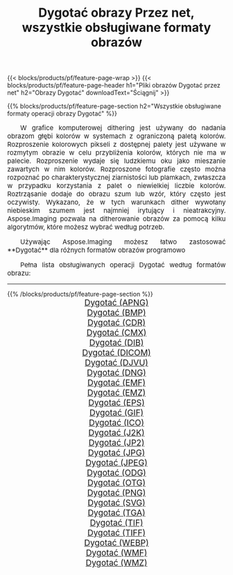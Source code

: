 ﻿---
title: Dygotać obrazy Przez net, wszystkie obsługiwane formaty obrazów 
weight: 3920
url: /pl/net/dither 
lang: pl
langdirlevel: 2
locales: zh-hans,ja,it,ru,de,es,fr,nl,id,lt,pl,pt,vi,tr,ko,zh-hant,ar,hi,th,sv,cs,uk,he
description: Używając Aspose.Imaging możesz łatwo Dygotać obrazy Via net
---

{{< blocks/products/pf/feature-page-wrap >}}
{{< blocks/products/pf/feature-page-header h1="Pliki obrazów Dygotać przez net" h2="Obrazy Dygotać" downloadText="Ściągnij" >}}


{{% blocks/products/pf/feature-page-section  h2="Wszystkie obsługiwane formaty operacji obrazy Dygotać" %}}
<p align="justify" style="text-indent:2em;font-size:15px;">
W grafice komputerowej dithering jest używany do nadania obrazom głębi kolorów w systemach z ograniczoną paletą kolorów. Rozproszenie kolorowych pikseli z dostępnej palety jest używane w rozmytym obrazie w celu przybliżenia kolorów, których nie ma w palecie. Rozproszenie wydaje się ludzkiemu oku jako mieszanie zawartych w nim kolorów. Rozproszone fotografie często można rozpoznać po charakterystycznej ziarnistości lub plamkach, zwłaszcza w przypadku korzystania z palet o niewielkiej liczbie kolorów. Roztrząsanie dodaje do obrazu szum lub wzór, który często jest oczywisty. Wykazano, że w tych warunkach dither wywołany niebieskim szumem jest najmniej irytujący i nieatrakcyjny. Aspose.Imaging pozwala na ditherowanie obrazów za pomocą kilku algorytmów, które możesz wybrać według potrzeb.
</p>
<p align="justify" style="text-indent:2em;font-size:15px;">
Używając Aspose.Imaging możesz łatwo zastosować **Dygotać** dla różnych formatów obrazów programowo
</p>
<p align="justify" style="text-indent:2em;font-size:15px;">
Pełna lista obsługiwanych operacji Dygotać według formatów obrazu:
</p>
<hr/>
{{% /blocks/products/pf/feature-page-section %}}
<div class="container-fluid productfamilypage bg-gray">
    <div class="convertypes bg-gray agp-content section">
        <div class="container">
		<div class="row other-converters" style="gap: 10px;font-size: 19px;text-align:center;">
		    <div class='col-md-2 other-converter remove-lp remove-rp'><a href="/imaging/pl/net/dither/apng" style="padding:15px;">Dygotać (APNG)</a></div><div class='col-md-2 other-converter remove-lp remove-rp'><a href="/imaging/pl/net/dither/bmp" style="padding:15px;">Dygotać (BMP)</a></div><div class='col-md-2 other-converter remove-lp remove-rp'><a href="/imaging/pl/net/dither/cdr" style="padding:15px;">Dygotać (CDR)</a></div><div class='col-md-2 other-converter remove-lp remove-rp'><a href="/imaging/pl/net/dither/cmx" style="padding:15px;">Dygotać (CMX)</a></div><div class='col-md-2 other-converter remove-lp remove-rp'><a href="/imaging/pl/net/dither/dib" style="padding:15px;">Dygotać (DIB)</a></div><div class='col-md-2 other-converter remove-lp remove-rp'><a href="/imaging/pl/net/dither/dicom" style="padding:15px;">Dygotać (DICOM)</a></div><div class='col-md-2 other-converter remove-lp remove-rp'><a href="/imaging/pl/net/dither/djvu" style="padding:15px;">Dygotać (DJVU)</a></div><div class='col-md-2 other-converter remove-lp remove-rp'><a href="/imaging/pl/net/dither/dng" style="padding:15px;">Dygotać (DNG)</a></div><div class='col-md-2 other-converter remove-lp remove-rp'><a href="/imaging/pl/net/dither/emf" style="padding:15px;">Dygotać (EMF)</a></div><div class='col-md-2 other-converter remove-lp remove-rp'><a href="/imaging/pl/net/dither/emz" style="padding:15px;">Dygotać (EMZ)</a></div><div class='col-md-2 other-converter remove-lp remove-rp'><a href="/imaging/pl/net/dither/eps" style="padding:15px;">Dygotać (EPS)</a></div><div class='col-md-2 other-converter remove-lp remove-rp'><a href="/imaging/pl/net/dither/gif" style="padding:15px;">Dygotać (GIF)</a></div><div class='col-md-2 other-converter remove-lp remove-rp'><a href="/imaging/pl/net/dither/ico" style="padding:15px;">Dygotać (ICO)</a></div><div class='col-md-2 other-converter remove-lp remove-rp'><a href="/imaging/pl/net/dither/j2k" style="padding:15px;">Dygotać (J2K)</a></div><div class='col-md-2 other-converter remove-lp remove-rp'><a href="/imaging/pl/net/dither/jp2" style="padding:15px;">Dygotać (JP2)</a></div><div class='col-md-2 other-converter remove-lp remove-rp'><a href="/imaging/pl/net/dither/jpg" style="padding:15px;">Dygotać (JPG)</a></div><div class='col-md-2 other-converter remove-lp remove-rp'><a href="/imaging/pl/net/dither/jpeg" style="padding:15px;">Dygotać (JPEG)</a></div><div class='col-md-2 other-converter remove-lp remove-rp'><a href="/imaging/pl/net/dither/odg" style="padding:15px;">Dygotać (ODG)</a></div><div class='col-md-2 other-converter remove-lp remove-rp'><a href="/imaging/pl/net/dither/otg" style="padding:15px;">Dygotać (OTG)</a></div><div class='col-md-2 other-converter remove-lp remove-rp'><a href="/imaging/pl/net/dither/png" style="padding:15px;">Dygotać (PNG)</a></div><div class='col-md-2 other-converter remove-lp remove-rp'><a href="/imaging/pl/net/dither/svg" style="padding:15px;">Dygotać (SVG)</a></div><div class='col-md-2 other-converter remove-lp remove-rp'><a href="/imaging/pl/net/dither/tga" style="padding:15px;">Dygotać (TGA)</a></div><div class='col-md-2 other-converter remove-lp remove-rp'><a href="/imaging/pl/net/dither/tif" style="padding:15px;">Dygotać (TIF)</a></div><div class='col-md-2 other-converter remove-lp remove-rp'><a href="/imaging/pl/net/dither/tiff" style="padding:15px;">Dygotać (TIFF)</a></div><div class='col-md-2 other-converter remove-lp remove-rp'><a href="/imaging/pl/net/dither/webp" style="padding:15px;">Dygotać (WEBP)</a></div><div class='col-md-2 other-converter remove-lp remove-rp'><a href="/imaging/pl/net/dither/wmf" style="padding:15px;">Dygotać (WMF)</a></div><div class='col-md-2 other-converter remove-lp remove-rp'><a href="/imaging/pl/net/dither/wmz" style="padding:15px;">Dygotać (WMZ)</a></div>
                </div>
        </div>
    </div>
</div>
<br/>
